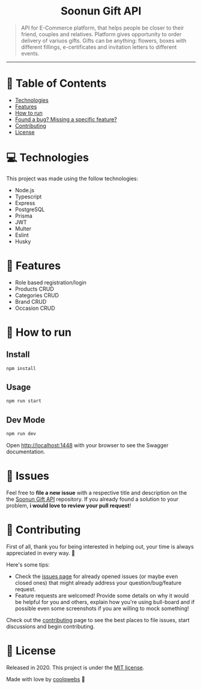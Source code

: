<h1 align="center">Soonun Gift API</h1>

> API for E-Commerce platform, that helps people be closer to their friend, couples and relatives. Platform gives opportunity to order delivery of variuos gifts. Gifts can be anything: flowers, boxes with different fillings, e-certificates and invitation letters to different events.

---

# :pushpin: Table of Contents

- [Technologies](#computer-technologies)
- [Features](#rocket-features)
- [How to run](#construction_worker-how-to-run)
- [Found a bug? Missing a specific feature?](#bug-issues)
- [Contributing](#tada-contributing)
- [License](#closed_book-license)

# :computer: Technologies

This project was made using the follow technologies:

<ul>
  <li>Node.js</li>
  <li>Typescript</li>
  <li>Express</li>
  <li>PostgreSQL</li>
  <li>Prisma</li>
  <li>JWT</li>
  <li>Multer</li>
  <li>Eslint</li>
  <li>Husky</li>
</ul>

# :rocket: Features

- Role based registration/login
- Products CRUD
- Categories CRUD
- Brand CRUD
- Occasion CRUD

# :construction_worker: How to run

## Install

```sh
npm install
```

## Usage

```sh
npm run start
```

## Dev Mode

```sh
npm run dev
```

Open [http://localhost:1448](http://localhost:1448) with your browser to see the Swagger documentation.

# :bug: Issues

Feel free to **file a new issue** with a respective title and description on the the [Soonun Gift API](https://github.com/coolqwebs/soonungift-api/issues) repository. If you already found a solution to your problem, **i would love to review your pull request**!

# :tada: Contributing

First of all, thank you for being interested in helping out, your time is always appreciated in every way. :100:

Here's some tips:

- Check the [issues page](https://github.com/RafaelGoulartB/nodejs-ecommerce/issues) for already opened issues (or maybe even closed ones) that might already address your question/bug/feature request.
- Feature requests are welcomed! Provide some details on why it would be helpful for you and others, explain how you're using bull-board and if possible even some screenshots if you are willing to mock something!

Check out the [contributing](./CONTRIBUTING.md) page to see the best places to file issues, start discussions and begin contributing.

# :closed_book: License

Released in 2020.
This project is under the [MIT license](./LICENSE).

Made with love by [coolqwebs](https://github.com/coolqwebs) 🚀
